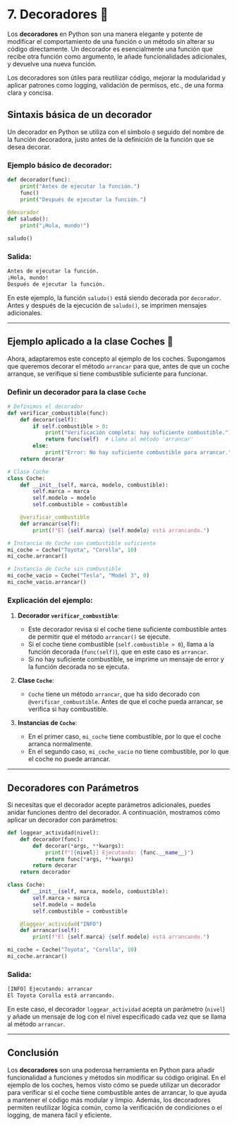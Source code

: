 # 7. Decoradores 🎨

Los **decoradores** en Python son una manera elegante y potente de modificar el comportamiento de una función o un método sin alterar su código directamente. Un decorador es esencialmente una función que recibe otra función como argumento, le añade funcionalidades adicionales, y devuelve una nueva función. 

Los decoradores son útiles para reutilizar código, mejorar la modularidad y aplicar patrones como logging, validación de permisos, etc., de una forma clara y concisa.

## Sintaxis básica de un decorador

Un decorador en Python se utiliza con el símbolo `@` seguido del nombre de la función decoradora, justo antes de la definición de la función que se desea decorar.

### Ejemplo básico de decorador:

```python
def decorador(func):
    print("Antes de ejecutar la función.")
    func()
    print("Después de ejecutar la función.")
    
@decorador
def saludo():
    print("¡Hola, mundo!")

saludo()
```

### Salida:
```bash
Antes de ejecutar la función.
¡Hola, mundo!
Después de ejecutar la función.
```

En este ejemplo, la función `saludo()` está siendo decorada por `decorador`. Antes y después de la ejecución de `saludo()`, se imprimen mensajes adicionales.

---

## Ejemplo aplicado a la clase Coches 🚗

Ahora, adaptaremos este concepto al ejemplo de los coches. Supongamos que queremos decorar el método `arrancar` para que, antes de que un coche arranque, se verifique si tiene combustible suficiente para funcionar.

### Definir un decorador para la clase `Coche`

```python
# Definimos el decorador
def verificar_combustible(func):
    def decorar(self):
        if self.combustible > 0:
            print("Verificación completa: hay suficiente combustible.")
            return func(self)  # Llama al método 'arrancar'
        else:
            print("Error: No hay suficiente combustible para arrancar.")
    return decorar

# Clase Coche
class Coche:
    def __init__(self, marca, modelo, combustible):
        self.marca = marca
        self.modelo = modelo
        self.combustible = combustible

    @verificar_combustible
    def arrancar(self):
        print(f"El {self.marca} {self.modelo} está arrancando.")

# Instancia de Coche con combustible suficiente
mi_coche = Coche("Toyota", "Corolla", 10)
mi_coche.arrancar()

# Instancia de Coche sin combustible
mi_coche_vacio = Coche("Tesla", "Model 3", 0)
mi_coche_vacio.arrancar()
```

### Explicación del ejemplo:

1. **Decorador `verificar_combustible`**:
    - Este decorador revisa si el coche tiene suficiente combustible antes de permitir que el método `arrancar()` se ejecute.
    - Si el coche tiene combustible (`self.combustible > 0`), llama a la función decorada (`func(self)`), que en este caso es `arrancar`.
    - Si no hay suficiente combustible, se imprime un mensaje de error y la función decorada no se ejecuta.

2. **Clase `Coche`**:
    - `Coche` tiene un método `arrancar`, que ha sido decorado con `@verificar_combustible`. Antes de que el coche pueda arrancar, se verifica si hay combustible.

3. **Instancias de `Coche`**:
    - En el primer caso, `mi_coche` tiene combustible, por lo que el coche arranca normalmente.
    - En el segundo caso, `mi_coche_vacio` no tiene combustible, por lo que el coche no puede arrancar.

---

## Decoradores con Parámetros

Si necesitas que el decorador acepte parámetros adicionales, puedes anidar funciones dentro del decorador. A continuación, mostramos cómo aplicar un decorador con parámetros:

```python
def loggear_actividad(nivel):
    def decorador(func):
        def decorar(*args, **kwargs):
            print(f"[{nivel}] Ejecutando: {func.__name__}")
            return func(*args, **kwargs)
        return decorar
    return decorador

class Coche:
    def __init__(self, marca, modelo, combustible):
        self.marca = marca
        self.modelo = modelo
        self.combustible = combustible

    @loggear_actividad("INFO")
    def arrancar(self):
        print(f"El {self.marca} {self.modelo} está arrancando.")

mi_coche = Coche("Toyota", "Corolla", 10)
mi_coche.arrancar()
```

### Salida:
```bash
[INFO] Ejecutando: arrancar
El Toyota Corolla está arrancando.
```

En este caso, el decorador `loggear_actividad` acepta un parámetro (`nivel`) y añade un mensaje de log con el nivel especificado cada vez que se llama al método `arrancar`.

---

## Conclusión

Los **decoradores** son una poderosa herramienta en Python para añadir funcionalidad a funciones y métodos sin modificar su código original. En el ejemplo de los coches, hemos visto cómo se puede utilizar un decorador para verificar si el coche tiene combustible antes de arrancar, lo que ayuda a mantener el código más modular y limpio. Además, los decoradores permiten reutilizar lógica común, como la verificación de condiciones o el logging, de manera fácil y eficiente.
